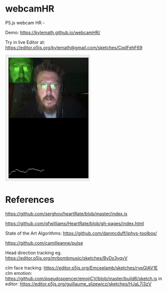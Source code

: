 # webcamHR
P5.js webcam HR - 

Demo: https://kylemath.github.io/webcamHR/

Try in live Editor at: https://editor.p5js.org/kylemath@gmail.com/sketches/CqdFehF69

![Example](webcamHR.png)

# References
 https://github.com/serghov/heartRate/blob/master/index.js
 
 https://github.com/gfwilliams/HeartRate/blob/gh-pages/index.html
 
State of the Art Algorithms: https://github.com/danmcduff/iphys-toolbox/

https://github.com/camilleanne/pulse

Head direction tracking eg. https://editor.p5js.org/mrbombmusic/sketches/ByDs3yqyV

clm face tracking: https://editor.p5js.org/Emceelamb/sketches/rypGIAV1E
clm emotion: https://github.com/pseudospencer/emojiCV/blob/master/build6/sketch.js
 in editor: https://editor.p5js.org/guillaume_slizewicz/sketches/HJaL7i3zV
